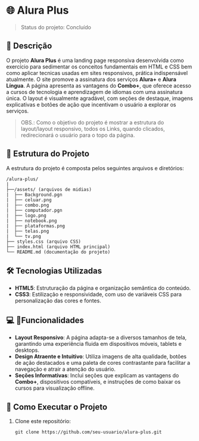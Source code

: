 # 🌐 Alura Plus

>Status do projeto: Concluído

## 📝 Descrição
O projeto **Alura Plus** é uma landing page responsiva desenvolvida como exercício para sedimentar os conceitos fundamentais em HTML e CSS bem como aplicar tecnicas usadas em sites responsivos, prática indispensável atualmente.  O site promove a assinatura dos serviços **Alura+** e **Alura Língua**. A página apresenta as vantagens do **Combo+**, que oferece acesso a cursos de tecnologia e aprendizagem de idiomas com uma assinatura única. O layout é visualmente agradável, com seções de destaque, imagens explicativas e botões de ação que incentivam o usuário a explorar os serviços.

>OBS.: Como o objetivo do projeto é mostrar a estrutura do layout/layout responsivo, todos os Links, quando clicados, redirecionará o usuário para o topo da página.

## 📂 Estrutura do Projeto
A estrutura do projeto é composta pelos seguintes arquivos e diretórios:

```
/alura-plus/
|
├──/assets/ (arquivos de midias)
|  ├── Background.pgn
|  ├── celuar.png
|  ├── combo.png
|  ├── computador.pgn
|  ├── logo.png
|  ├── notebook.png
|  ├── plataformas.png
|  ├── telas.png
|  └── tv.png
├── styles.css (arquivo CSS)
├── index.html (arquivo HTML principal)
└── README.md (documentação do projeto)

```

## 🛠️ Tecnologias Utilizadas
- **HTML5**: Estruturação da página e organização semântica do conteúdo.
- **CSS3**: Estilização e responsividade, com uso de variáveis CSS para personalização das cores e fontes.

## 💻 📱Funcionalidades
- **Layout Responsivo**: A página adapta-se a diversos tamanhos de tela, garantindo uma experiência fluida em dispositivos móveis, tablets e desktops.
- **Design Atraente e Intuitivo**: Utiliza imagens de alta qualidade, botões de ação destacados e uma paleta de cores contrastante para facilitar a navegação e atrair a atenção do usuário.
- **Seções Informativas**: Inclui seções que explicam as vantagens do **Combo+**, dispositivos compatíveis, e instruções de como baixar os cursos para visualização offline.

## 🚀 Como Executar o Projeto
1. Clone este repositório:
   ```
   git clone https://github.com/seu-usuario/alura-plus.git
   ```
